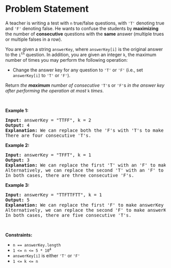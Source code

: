 # Problem Statement

<p>A teacher is writing a test with <code>n</code> true/false questions, with <code>&#39;T&#39;</code> denoting true and <code>&#39;F&#39;</code> denoting false. He wants to confuse the students by <strong>maximizing</strong> the number of <strong>consecutive</strong> questions with the <strong>same</strong> answer (multiple trues or multiple falses in a row).</p>

<p>You are given a string <code>answerKey</code>, where <code>answerKey[i]</code> is the original answer to the <code>i<sup>th</sup></code> question. In addition, you are given an integer <code>k</code>, the maximum number of times you may perform the following operation:</p>

<ul>
	<li>Change the answer key for any question to <code>&#39;T&#39;</code> or <code>&#39;F&#39;</code> (i.e., set <code>answerKey[i]</code> to <code>&#39;T&#39;</code> or <code>&#39;F&#39;</code>).</li>
</ul>

<p>Return <em>the <strong>maximum</strong> number of consecutive</em> <code>&#39;T&#39;</code>s or <code>&#39;F&#39;</code>s <em>in the answer key after performing the operation at most</em> <code>k</code> <em>times</em>.</p>

<p>&nbsp;</p>
<p><strong>Example 1:</strong></p>

<pre>
<strong>Input:</strong> answerKey = &quot;TTFF&quot;, k = 2
<strong>Output:</strong> 4
<strong>Explanation:</strong> We can replace both the &#39;F&#39;s with &#39;T&#39;s to make answerKey = &quot;<u>TTTT</u>&quot;.
There are four consecutive &#39;T&#39;s.
</pre>

<p><strong>Example 2:</strong></p>

<pre>
<strong>Input:</strong> answerKey = &quot;TFFT&quot;, k = 1
<strong>Output:</strong> 3
<strong>Explanation:</strong> We can replace the first &#39;T&#39; with an &#39;F&#39; to make answerKey = &quot;<u>FFF</u>T&quot;.
Alternatively, we can replace the second &#39;T&#39; with an &#39;F&#39; to make answerKey = &quot;T<u>FFF</u>&quot;.
In both cases, there are three consecutive &#39;F&#39;s.
</pre>

<p><strong>Example 3:</strong></p>

<pre>
<strong>Input:</strong> answerKey = &quot;TTFTTFTT&quot;, k = 1
<strong>Output:</strong> 5
<strong>Explanation:</strong> We can replace the first &#39;F&#39; to make answerKey = &quot;<u>TTTTT</u>FTT&quot;
Alternatively, we can replace the second &#39;F&#39; to make answerKey = &quot;TTF<u>TTTTT</u>&quot;. 
In both cases, there are five consecutive &#39;T&#39;s.
</pre>

<p>&nbsp;</p>
<p><strong>Constraints:</strong></p>

<ul>
	<li><code>n == answerKey.length</code></li>
	<li><code>1 &lt;= n &lt;= 5 * 10<sup>4</sup></code></li>
	<li><code>answerKey[i]</code> is either <code>&#39;T&#39;</code> or <code>&#39;F&#39;</code></li>
	<li><code>1 &lt;= k &lt;= n</code></li>
</ul>
